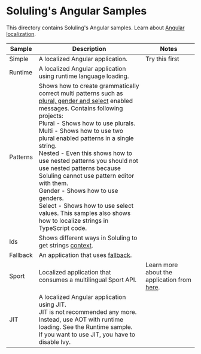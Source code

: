 # Soluling's Angular Samples

This directory contains Soluling's Angular samples. Learn about [Angular localization](https://www.soluling.com/Help/Angular/Index.htm).

| Sample   | Description                                                  | Notes                                                        |
| -------- | ------------------------------------------------------------ | ------------------------------------------------------------ |
| Simple   | A localized Angular application.                             | Try this first                                               |
| Runtime  | A localized Angular application using runtime language loading. |                                                              |
| Patterns | Shows how to create grammatically correct multi patterns such as [plural, gender and select](https://www.soluling.com/Help/Angular/Index.htm#Patterns) enabled messages. Contains following projects:<br/>Plural - Shows how to use plurals.<br/>Multi - Shows how to use two plural enabled patterns in a single string.<br/>Nested - Even this shows how to use nested patterns you should not use nested patterns because Soluling cannot use pattern editor with them.<br/>Gender - Shows how to use genders.<br/>Select - Shows how to use select values. This samples also shows how to localize strings in TypeScript code. |                                                              |
| Ids      | Shows different ways in Soluling to get strings [context](https://www.soluling.com/Help/Angular/Index.htm#Context). |                                                              |
| Fallback | An application that uses [fallback](https://www.soluling.com/Help/Fallback.htm). |                                                              |
| Sport    | Localized application that consumes a multilingual Sport API. | Learn more about the application from [here](https://www.soluling.com/Help/WebSample/Index.htm). |
| JIT      | A localized Angular application using JIT.<br/>JIT is not recommended any more. Instead, use AOT with runtime loading. See the Runtime sample.<br/>If you want to use JIT, you have to disable Ivy. |                                                              |

